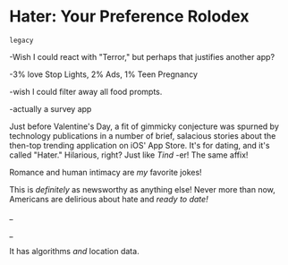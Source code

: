# Hater: Your Preference Rolodex

`legacy`

-Wish I could react with "Terror," but perhaps that justifies another app?

-3% love Stop Lights, 2% Ads, 1% Teen Pregnancy

-wish I could filter away all food prompts. 

-actually a survey app

Just before Valentine's Day, a fit of gimmicky conjecture was spurned by technology publications in a number of brief, salacious stories about the then-top trending application on iOS' App Store. It's for dating, and it's called "Hater." Hilarious, right? Just like _Tind_ -er! The same affix!

Romance and human intimacy are _my_ favorite jokes!

This is _definitely_ as newsworthy as anything else! Never more than now, Americans are delirious about hate and _ready to date!_

_

_

It has algorithms _and_ location data. 
